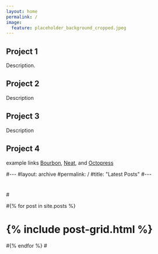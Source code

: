 ```yaml
---
layout: home
permalink: /
image:
  feature: placeholder_background_cropped.jpeg
---
```


<div class="tiles">

<div class="tile">
  <h2 class="post-title">Project 1</h2>
  <p class="post-excerpt">Description.</p>
</div><!-- /.tile -->

<div class="tile">
  <h2 class="post-title">Project 2</h2>
  <p class="post-excerpt">Description</p>
</div><!-- /.tile -->

<div class="tile">
  <h2 class="post-title">Project 3</h2>
  <p class="post-excerpt">Description</p>
</div><!-- /.tile -->

<div class="tile">
  <h2 class="post-title">Project 4</h2>
  <p class="post-excerpt">example links <a href="http://bourbon.io">Bourbon</a>, <a href="http://neat.bourbon.io/">Neat</a>, and <a href="http://github.com/octopress/octopress">Octopress</a></p>
</div><!-- /.tile -->

</div><!-- /.tiles -->


#---
#layout: archive
#permalink: /
#title: "Latest Posts"
#---
#
#<div class="tiles">
#{% for post in site.posts %}
#	{% include post-grid.html %}
#{% endfor %}
#</div><!-- /.tiles -->
 
 
